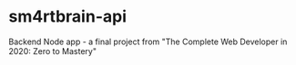 # sm4rtbrain-api
Backend Node app -  a final project from "The Complete Web Developer in 2020: Zero to Mastery"
